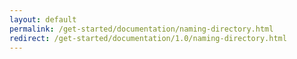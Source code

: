 ```yaml
---
layout: default
permalink: /get-started/documentation/naming-directory.html
redirect: /get-started/documentation/1.0/naming-directory.html
---
```

